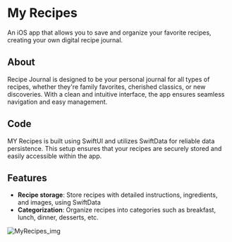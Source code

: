 # My Recipes
An iOS app that allows you to save and organize your favorite recipes, creating your own digital recipe journal.

## About
Recipe Journal is designed to be your personal journal for all types of recipes, whether they're family favorites, cherished classics, or new discoveries. With a clean and intuitive interface, the app ensures seamless navigation and easy management.

## Code
MY Recipes is built using SwiftUI and utilizes SwiftData for reliable data persistence. This setup ensures that your recipes are securely stored and easily accessible within the app.

## Features
- **Recipe storage**: Store recipes with detailed instructions, ingredients, and images, using SwiftData
- **Categorization**: Organize recipes into categories such as breakfast, lunch, dinner, desserts, etc.


![MyRecipes_img](https://github.com/marianneindreb/MyRecipes/assets/91476569/cae22bd8-ec6b-4f4f-99e4-31b9f9c1f546)
